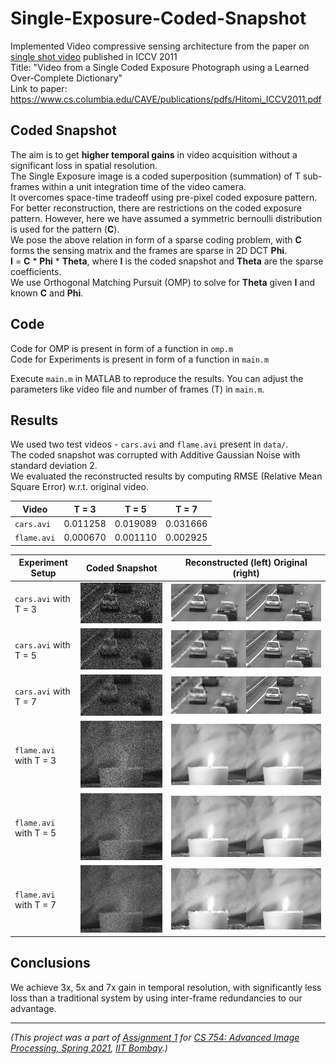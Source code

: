 # Single-Exposure-Coded-Snapshot

Implemented Video compressive sensing architecture from the paper on [single shot video](https://www.cs.columbia.edu/CAVE/projects/single_shot_video/) published in ICCV 2011  
Title: "Video from a Single Coded Exposure Photograph using a Learned Over-Complete Dictionary"  
Link to paper: https://www.cs.columbia.edu/CAVE/publications/pdfs/Hitomi_ICCV2011.pdf

## Coded Snapshot

The aim is to get **higher temporal gains** in video acquisition without a significant loss in spatial resolution.  
The Single Exposure image is a coded superposition (summation) of T sub-frames within a unit integration time of the video camera.  
It overcomes space-time tradeoff using pre-pixel coded exposure pattern.  
For better reconstruction, there are restrictions on the coded exposure pattern. However, here we have assumed a symmetric bernoulli distribution is used for the pattern (**C**).  
We pose the above relation in form of a sparse coding problem, with **C** forms the sensing matrix and the frames are sparse in 2D DCT **Phi**.  
**I** = **C** * **Phi** * **Theta**, where **I** is the coded snapshot and **Theta** are the sparse coefficients.  
We use Orthogonal Matching Pursuit (OMP) to solve for **Theta** given **I** and known **C** and **Phi**.

## Code

Code for OMP is present in form of a function in `omp.m`  
Code for Experiments is present in form of a function in `main.m`

Execute `main.m` in MATLAB to reproduce the results. You can adjust the parameters like video file and number of frames (T) in `main.m`.

## Results

We used two test videos - `cars.avi` and `flame.avi` present in `data/`.  
The coded snapshot was corrupted with Additive Gaussian Noise with standard deviation 2.  
We evaluated the reconstructed results by computing RMSE (Relative Mean Square Error) w.r.t. original video.

|    Video    |   T = 3  |   T = 5  |   T = 7  |
| ----------- | -------- | -------- | -------- |
|  `cars.avi` | 0.011258 | 0.019089 | 0.031666 |
| `flame.avi` | 0.000670 | 0.001110 | 0.002925 |

Experiment Setup | Coded Snapshot | Reconstructed (left) Original (right)
--- | --- | ---
`cars.avi` with T = 3 | ![Coded Snapshot](results/cars_3_coded_snapshot.jpg "Coded Snapshot") | ![Reconstructed (left) Original (right)](results/cars_3.gif "Reconstructed (left) Original (right)")
`cars.avi` with T = 5 | ![Coded Snapshot](results/cars_5_coded_snapshot.jpg "Coded Snapshot") | ![Reconstructed (left) Original (right)](results/cars_5.gif "Reconstructed (left) Original (right)")
`cars.avi` with T = 7 | ![Coded Snapshot](results/cars_7_coded_snapshot.jpg "Coded Snapshot") | ![Reconstructed (left) Original (right)](results/cars_7.gif "Reconstructed (left) Original (right)")
`flame.avi` with T = 3 | ![Coded Snapshot](results/flame_3_coded_snapshot.jpg "Coded Snapshot") | ![Reconstructed (left) Original (right)](results/flame_3.gif "Reconstructed (left) Original (right)")
`flame.avi` with T = 5 | ![Coded Snapshot](results/flame_5_coded_snapshot.jpg "Coded Snapshot") | ![Reconstructed (left) Original (right)](results/flame_5.gif "Reconstructed (left) Original (right)")
`flame.avi` with T = 7 | ![Coded Snapshot](results/flame_7_coded_snapshot.jpg "Coded Snapshot") | ![Reconstructed (left) Original (right)](results/flame_7.gif "Reconstructed (left) Original (right)")

## Conclusions

We achieve 3x, 5x and 7x gain in temporal resolution, with significantly less loss than a traditional system by using inter-frame redundancies to our advantage.

---

*(This project was a part of [Assignment 1](https://github.com/devansh-dvj/CS754-Assignment-1) for [CS 754: Advanced Image Processing, Spring 2021](https://www.cse.iitb.ac.in/~ajitvr/CS754_Spring2021/), [IIT Bombay](https://www.iitb.ac.in/).)*
